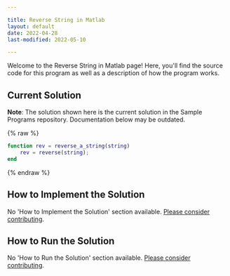 ```yaml
---

title: Reverse String in Matlab
layout: default
date: 2022-04-28
last-modified: 2022-05-10

---
```


Welcome to the Reverse String in Matlab page! Here, you'll find the source code for this program as well as a description of how the program works.

## Current Solution

**Note**: The solution shown here is the current solution in the Sample Programs repository. Documentation below may be outdated.

{% raw %}

```matlab
function rev = reverse_a_string(string)
    rev = reverse(string);
end
```

{% endraw %}

## How to Implement the Solution

No 'How to Implement the Solution' section available. [Please consider contributing](https://github.com/TheRenegadeCoder/sample-programs-website).

## How to Run the Solution

No 'How to Run the Solution' section available. [Please consider contributing](https://github.com/TheRenegadeCoder/sample-programs-website).